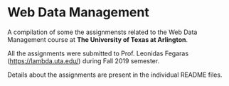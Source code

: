 # Web Data Management

A compilation of some the assignmensts related to the Web Data Management course at **The University of Texas at Arlington**.

All the assignments were submitted to Prof. Leonidas Fegaras (https://lambda.uta.edu/) during Fall 2019 semester.

Details about the assignments are present in the individual README files.

